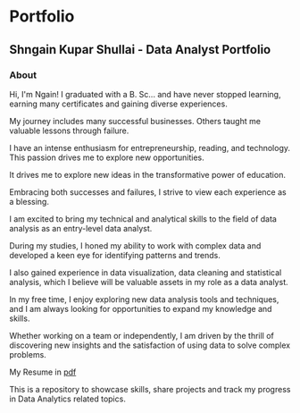 # Portfolio

## Shngain Kupar Shullai - Data Analyst Portfolio
### About
Hi, I'm Ngain! I graduated with a B. Sc... and have never stopped learning, earning many certificates and gaining diverse experiences. 

My journey includes many successful businesses. Others taught me valuable lessons through failure. 

I have an intense enthusiasm for entrepreneurship, reading, and technology. This passion drives me to explore new opportunities. 

It drives me to explore new ideas in the transformative power of education. 

Embracing both successes and failures, I strive to view each experience as a blessing. 

I am excited to bring my technical and analytical skills to the field of data analysis as an entry-level data analyst. 

During my studies, I honed my ability to work with complex data and developed a keen eye for identifying patterns and trends. 

I also gained experience in data visualization, data cleaning and statistical analysis, which I believe will be valuable assets in my role as a data analyst.

In my free time, I enjoy exploring new data analysis tools and techniques, and I am always looking for opportunities to expand my knowledge and skills. 

Whether working on a team or independently, I am driven by the thrill of discovering new insights and the satisfaction of using data to solve complex problems.

My Resume in [pdf](https://github.com/NgainShullai/Portfolio/blob/main/NgainResume.pdf)

This is a repository to showcase skills, share projects and track my progress in Data Analytics related topics.
